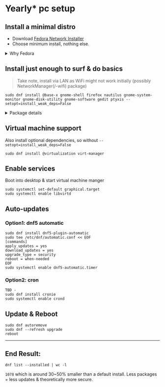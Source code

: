 # Yearly* pc setup

## Install a minimal distro

* Download [Fedora Network Installer](https://alt.fedoraproject.org/)
* Choose minimum install, nothing else.
<details>
<summary>Why Fedora</summary>
  
A distro is a dekstop environment (window manager & lots of pre-installed bloat) and a package manager.

I don't want the desktop software, so the choice of distro comes down to which package manager:

I suspect that the incentive to test and keep packages secure are stronger when company reputation is at risk, ie, to prevent or minimize the loss of trust, ie money.

From the popular company backed distro's, fedora is more stable than ubuntu, especially on new releases.
</details>

## Install just enough to surf & do basics

> Take note, install via LAN as WiFi might not work initially (possibly NetworkManager(/-wifi) package)

```
sudo dnf install @base-x gnome-shell firefox nautilus gnome-system-monitor gnome-disk-utility gnome-software gedit ptyxis --setopt=install_weak_deps=False
```
<details>
<summary>Package details</summary>

Base UI
* **@base-x**: Minimal X11 environment (UI)
* **gnome-shell**: GNOME desktop interface (Window manager)

Surf
* **firefox**: Web browser

Tools
* **nautilus**: File manager
* **gnome-disk-utility**: Disk management
* **gedit**: Text editor, mouse & copy+paste
* **ptyxi**: Terminal emulator

Curiosity
* **gnome-software**: Software management app
* **gnome-system-monitor**: System resource monitor
</details>

## Virtual machine support 

Also install optional dependencies, so without `--setopt=install_weak_deps=False`

```
sudo dnf install @virtualization virt-manager
```



## Enable services

Boot into desktop & start virtual machine manger
```
sudo systemctl set-default graphical.target
sudo systemctl enable libvirtd 
```

## Auto-updates

### Option1: dnf5 automatic
```
sudo dnf install dnf5-plugin-automatic
sudo tee /etc/dnf/automatic.conf << EOF
[commands]
apply_updates = yes
download_updates = yes
upgrade_type = security
reboot = when-needed
EOF
sudo systemctl enable dnf5-automatic.timer
```

### Option2: cron
```
TBD -
sudo dnf install cronie
sudo systemctl enable crond
```

## Update & Reboot
```
sudo dnf autoremove
sudo dnf --refresh upgrade
reboot
```
---

## End Result:
```
dnf list --installed | wc -l
```
`1078` which is around 30~50% smaller than a default install. Less packages = less updates & theoretically more secure.

<!--
#############################################
## TBD
#############################################

###install vm(s) & start vm(s) on machine startup
####sudo virsh autostart debian12

####create frequent auto-update script 
#### dnf [update stuff and clean stuff] && (dnf needs-restarting && (send email that restart happened) && restart)
####crontab -e
```
#!/bin/bash

# Log current time
date +"%Y-%m-%d %H:%M:%S" > /etc/update-cron.log

# Update the system
echo "Updating the system..." >> /etc/update-cron.log
dnf upgrade --refresh -y >> /etc/update-cron.log

# Remove unused packages
echo "Removing unused packages..." >> /etc/update-cron.log
dnf autoremove -y >> /etc/update-cron.log

# Check if a reboot is needed
if dnf needs-restarting -r; then
    echo "Rebooting the system..." >> /etc/update-cron.log
    reboot >> /etc/update-cron.log
else
    echo "No reboot required." >> /etc/update-cron.log
fi
```
sudo chmod +x /usr/local/bin/update-script.sh
sudo vi /etc/systemd/system/update-script.service
```
[Unit]
Description=Run update script

[Service]
Type=oneshot
ExecStart=/usr/local/bin/update-script.sh
```
sudo vi /etc/systemd/system/update-script.timer
```
[Unit]
Description=Run update script daily at midnight

[Timer]
OnCalendar=*-*-* 00:00:00
Persistent=true

[Install]
WantedBy=timers.target
```
sudo systemctl enable update-script.timer

## dnf changes:
needs restarting is part of dnf5
automatic install is only 1 timer now:
https://dnf5.readthedocs.io/en/latest/dnf5_plugins/automatic.8.html#automatic-plugin-ref-label
edit and enable it as per  https://dnf5.readthedocs.io/en/latest/dnf5_plugins/automatic.8.html#run-dnf5-automatic-service
modify etc/dnf/automatic.conf --installupdates --timer and so on.
systemctl enable --now dnf5-automatic.timer

# add keyboard shortcut for super+menu and ctrl+alt+t (needs-restarting is part of yum-utils)
sh -c "dnf needs-restarting -r && systemctl suspend || (notify-send -u critical -t 0 'shutdown in 5 minutes...' 'to cancel run shutdown -c' && shutdown +5)" 

# fyi how to check installed packages
dnf rq --deplist nautilus
dnf info gnome-system-monitor

-->


